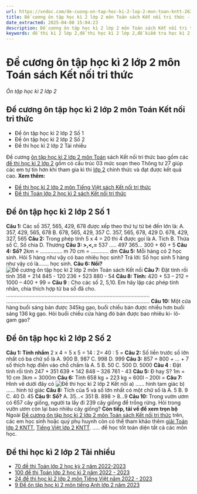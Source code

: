```yaml
---
url: https://vndoc.com/de-cuong-on-tap-hoc-ki-2-lop-2-mon-toan-kntt-263450
title: Đề cương ôn tập học kì 2 lớp 2 môn Toán sách Kết nối tri thức - Ôn tập học kì 2 lớp 2 - VnDoc.com
date_extracted: 2025-04-08 15:04:23
description: Đề cương ôn tập học kì 2 lớp 2 môn Toán sách Kết nối tri thức tổng hợp nhiều các dạng bài tập khác nhau sẽ giúp các em học sinh trang bị cho mình những kỹ năng làm đề thi học kì 2 lớp 2 môn Toán bám sát vào chương trình học.
keywords: đề thi kì 2 lớp 2,đề thi học kì 2 lớp 2,đề kiểm tra học kì 2 lớp 2,đề thi lớp 2,đề thi Toán học kì 2 lớp 2,đề thi toán lớp 2 học kỳ 2,bài tập toán lớp 2 học kỳ 2,de thi toan lop 2 hoc ki 2,De thi Toán lớp 2 kì 2,toán lớp 2,giải toán lớp 2 sách kết nối,đề thi học kì 2 lớp 2 sách kết nối,Bộ đề Toán lớp 2 kết nối,Đề thi học kì 2 môn Toán lớp 2,Đề thi Toán lớp 2 học kì 2
---
```


# Đề cương ôn tập học kì 2 lớp 2 môn Toán sách Kết nối tri thức
 _Ôn tập học kì 2 lớp 2_
## Đề cương ôn tập học kì 2 lớp 2 môn Toán Kết nối tri thức
  * Đề ôn tập học kì 2 lớp 2 Số 1
  * Đề ôn tập học kì 2 lớp 2 Số 2
  * Đề thi học kì 2 lớp 2 Tải nhiều

Đề cương [ôn tập học kì 2 lớp 2 môn Toán](<https://vndoc.com/de-thi-hoc-ki-2-lop-2-mon-toan>) sách Kết nối tri thức bao gồm các [đề thi học kì 2 lớp 2](<https://vndoc.com/de-thi-hoc-ki-2-lop2>) gồm có cấu trúc 03 mức soạn theo Thông tư 27 giúp các em tự tin hơn khi tham gia kì thi [lớp 2](<https://vndoc.com/tai-lieu-hoc-tap-lop2>) chính thức và đạt được kết quả cao.
**Xem thêm:**
  * [Đề thi học kì 2 lớp 2 môn Tiếng Việt sách Kết nối tri thức](<https://vndoc.com/de-thi-hoc-ki-2-lop-2-mon-tieng-viet-kn-260357>)
  * [Đề thi Toán lớp 2 học kì 2 sách Kết nối tri thức](<https://vndoc.com/de-thi-hoc-ki-2-lop-2-mon-toan-kn-260401>)

## **Đề ôn tập học kì 2 lớp 2 Số 1**
**Câu 1:** Các số 357, 565, 429, 678 được xếp theo thứ tự từ bé đến lớn là:
A. 357, 429, 565, 678
B. 678, 565, 429, 357
C. 357, 565, 678, 429
D. 678, 429, 327, 565
**Câu 2:** Trong phép tính 5 x 4 = 20 thì 4 được gọi là
A. Tích
B. Thừa số
C. Số chia
D. Thương
**Câu 3: >,<,=**
537 ..... 497
365... 300 + 60 + 5
**Câu 4: Số?**
2km = …………… m
70 cm = ………… dm
**Câu 5:** Mỗi hàng có 2 học sinh. Hỏi 5 hàng như vậy có bao nhiêu học sinh?
Trả lời: Số học sinh 5 hàng như vậy có là……. học sinh.
**Câu 6: Nối?**
![Đề cương ôn tập học kì 2 lớp 2 môn Toán sách Kết nối](https://i.vdoc.vn/data/image/2022/04/25/de-cuong-on-tap-hoc-ki-2-lop-2-mon-toan-kntt-1.jpg)
**Câu 7:** Đặt tính rồi tính
358 + 214
845 - 120
236 + 523
880 - 54
**Câu 8: Tính:**
420 + 53 – 212 =
1000 – 400 + 99 =
**Câu 9** : Cho các số 2, 5,10. Em hãy lập các phép tính nhân, chia thích hợp từ ba số đã cho.
…………………………………………………………………………………….
…………………………………………………………………………………….
**Câu 10:** Một cửa hàng buổi sáng bán được 345kg gạo, buổi chiều bán được nhiều hơn buổi sáng 136 kg gạo. Hỏi buổi chiều cửa hàng đó bán được bao nhiêu ki- lô- gam gạo?
## **Đề ôn tập học kì 2 lớp 2 Số 2**
**Câu 1: Tính nhẩm**
2 x 4 =
5 x 5 =
14 : 2=
40 : 5 =
**Câu 2:** Số liền trước số lớn nhất có ba chữ số là
A. 900
B. 987
C. 998
D. 999
**Câu 3:** 857 = 800 + … + 7 số thích hợp điền vào chỗ chấm là
A. 5
B. 50
C. 500
D. 5000
**Câu 4** : Đặt tính rồi tính
247 + 351
639 + 142
848 – 326
761 - 43
**Câu 5:** Đ hay S?
1m = 10 cm
3km = 3000m
**Câu 6:** Tính
658 kg + 223 kg =
600l – 200l =
**Câu 7:** Hình vẽ dưới đây có
![Đề thi học kì 2 lớp 2 Kết nối](https://i.vdoc.vn/data/image/2022/04/25/de-cuong-on-tap-hoc-ki-2-lop-2-mon-toan-kntt-2.jpg)
a\) …… hình tam giác
b\) …… hình tứ giác
**Câu 8:** Tích của 5 và số lớn nhất có một chữ số là
A. 5
B. 9
C. 40
D. 45
**Câu 9: Số?**
A. 35…< 351
B. 898 > 8…9
**Câu 10:** Trong vườn ươm có 657 cây giống, người ta lấy đi 239 cây giống để trồng rừng. Hỏi trong vườn ươm còn lại bao nhiêu cây giống?
**Còn tiếp, tải về để xem trọn bộ**
Ngoài [Đề cương ôn tập học kì 2 lớp 2 môn Toán sách Kết nối tri thức](<https://vndoc.com/de-cuong-on-tap-hoc-ki-2-lop-2-mon-toan-kntt-263450>) trên, các em học sinh hoặc quý phụ huynh còn có thể tham khảo thêm [giải Toán lớp 2 KNTT](<https://vndoc.com/toan-lop2>), [Tiếng Việt lớp 2 KNTT](<https://vndoc.com/tieng-viet-lop2>). ..... để học tốt toàn diện tất cả các môn học.
## **Đề thi học kì 2 lớp 2 Tải nhiều**
  * [70 đề thi Toán lớp 2 học kỳ 2 năm 2022-2023](<https://vndoc.com/bo-de-on-thi-hoc-ki-2-mon-toan-2-166785>)
  * [100 đề thi Toán lớp 2 học kì 2 năm 2022 - 2023](<https://vndoc.com/bo-de-on-tap-hoc-ki-2-mon-toan-lop-2-106091>)
  * [24 đề thi học kì 2 lớp 2 môn Tiếng Việt năm 2022 - 2023](<https://vndoc.com/bo-de-thi-hoc-ki-2-lop-2-mon-tieng-viet-nam-hoc-2018-2019-169225>)
  * [9 Đề ôn tập học kì 2 môn tiếng Anh lớp 2 năm 2023](<https://vndoc.com/de-on-tap-hoc-ki-2-mon-tieng-anh-lop-2-88777>)

